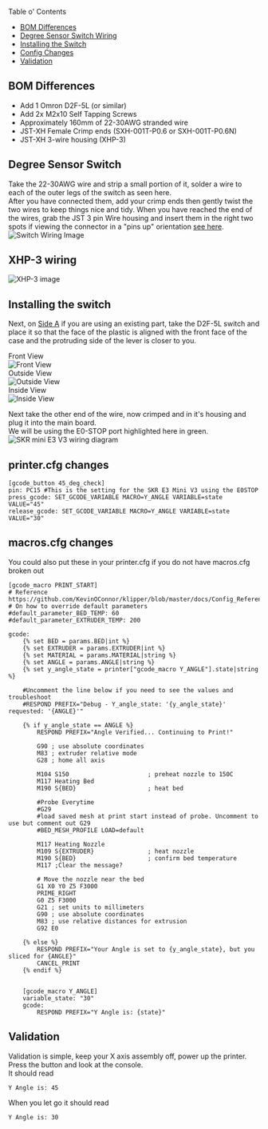 ﻿Table o' Contents
- [BOM Differences](#bom-differences)
- [Degree Sensor Switch Wiring](#degree-sensor-switch)
- [Installing the Switch](#installing-the-switch)
- [Config Changes](#printercfg-changes)
- [Validation](#validation)

## BOM Differences
- Add 1 Omron D2F-5L (or similar)
- Add 2x M2x10 Self Tapping Screws
- Approximately 160mm of 22-30AWG stranded wire
- JST-XH Female Crimp ends (SXH-001T-P0.6 or SXH-001T-P0.6N)
- JST-XH 3-wire housing (XHP-3)

## Degree Sensor Switch
Take the 22-30AWG wire and strip a small portion of it, solder a wire to each of the outer legs of the switch as seen here.  
After you have connected them, add your crimp ends then gently twist the two wires to keep things nice and tidy. When you have reached the end of the wires, grab the JST 3 pin Wire housing and insert them in the right two spots if viewing the connector in a "pins up" orientation [see here](#xhp-3-wiring).   
![Switch Wiring Image](../../images/klipper_build/Angle_switch/angle_switch_wiring.png)

## XHP-3 wiring

![XHP-3 image](../../images/klipper_build/Angle_switch/xhp-3_wiring.png)

## Installing the switch
Next, on [Side A](../../../../STLs/Frame/BBProV25fl_Side-A.stl) if you are using an existing part, take the D2F-5L switch and place it so that the face of the plastic is aligned with the front face of the case and the protruding side of the lever is closer to you.

Front View  
![Front View](../../images/klipper_build/Angle_switch/switch_mount_front_view.png)  
Outside View  
![Outside View](../../images/klipper_build/Angle_switch/switch_mount_outside_view.png)  
Inside View  
![Inside View](../../images/klipper_build/Angle_switch/switch_mount_inside_view.png)

Next take the other end of the wire, now crimped and in it's housing and plug it into the main board.  
We will be using the E0-STOP port highlighted here in green.  
![SKR mini E3 V3 wiring diagram](../../images/klipper_build/Angle_switch/skr-mini-e3-v3-wiring.png)

## printer.cfg changes
```jinja
[gcode_button 45_deg_check]
pin: PC15 #This is the setting for the SKR E3 Mini V3 using the E0STOP
press_gcode: SET_GCODE_VARIABLE MACRO=Y_ANGLE VARIABLE=state VALUE="45"
release_gcode: SET_GCODE_VARIABLE MACRO=Y_ANGLE VARIABLE=state VALUE="30"
```

## macros.cfg changes
You could also put these in your printer.cfg if you do not have macros.cfg broken out
```jinja
[gcode_macro PRINT_START]
# Reference https://github.com/KevinOConnor/klipper/blob/master/docs/Config_Reference.md#gcode_macroA
# On how to override default parameters
#default_parameter_BED_TEMP: 60
#default_parameter_EXTRUDER_TEMP: 200

gcode:
    {% set BED = params.BED|int %}
    {% set EXTRUDER = params.EXTRUDER|int %}
    {% set MATERIAL = params.MATERIAL|string %}
    {% set ANGLE = params.ANGLE|string %}
    {% set y_angle_state = printer["gcode_macro Y_ANGLE"].state|string %}

    #Uncomment the line below if you need to see the values and troubleshoot
    #RESPOND PREFIX="Debug - Y_angle_state: '{y_angle_state}' requested: '{ANGLE}'"
    
    {% if y_angle_state == ANGLE %}
        RESPOND PREFIX="Angle Verified... Continuing to Print!"

        G90 ; use absolute coordinates
        M83 ; extruder relative mode
        G28 ; home all axis

        M104 S150                      ; preheat nozzle to 150C
        M117 Heating Bed
        M190 S{BED}                    ; heat bed
    
        #Probe Everytime
	    #G29 
	    #load saved mesh at print start instead of probe. Uncomment to use but comment out G29
	    #BED_MESH_PROFILE LOAD=default
    
        M117 Heating Nozzle
        M109 S{EXTRUDER}               ; heat nozzle
        M190 S{BED}                    ; confirm bed temperature
        M117 ;Clear the message?
    
        # Move the nozzle near the bed
        G1 X0 Y0 Z5 F3000
        PRIME_RIGHT
        G0 Z5 F3000
        G21 ; set units to millimeters
        G90 ; use absolute coordinates
        M83 ; use relative distances for extrusion
        G92 E0
        
    {% else %}
        RESPOND PREFIX="Your Angle is set to {y_angle_state}, but you sliced for {ANGLE}"
        CANCEL_PRINT
    {% endif %}    
    
    
    [gcode_macro Y_ANGLE]
    variable_state: "30"
    gcode:
        RESPOND PREFIX="Y Angle is: {state}"
```


## Validation
Validation is simple, keep your X axis assembly off, power up the printer. Press the button and look at the console.  
It should read
```aiignore
Y Angle is: 45
```

When you let go it should read
```aiignore
Y Angle is: 30
```